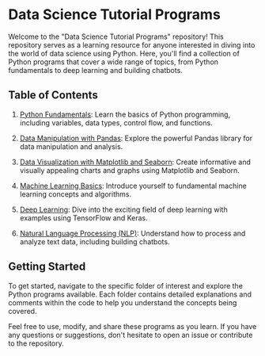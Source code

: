 # Data Science Tutorial Programs

Welcome to the "Data Science Tutorial Programs" repository! This repository serves as a learning resource for anyone interested in diving into the world of data science using Python. Here, you'll find a collection of Python programs that cover a wide range of topics, from Python fundamentals to deep learning and building chatbots.

## Table of Contents

1. [Python Fundamentals](./Python_Programming): Learn the basics of Python programming, including variables, data types, control flow, and functions.

2. [Data Manipulation with Pandas](./data_manipulation_pandas): Explore the powerful Pandas library for data manipulation and analysis.

3. [Data Visualization with Matplotlib and Seaborn](./data_visualization): Create informative and visually appealing charts and graphs using Matplotlib and Seaborn.

4. [Machine Learning Basics](./machine_learning_basics): Introduce yourself to fundamental machine learning concepts and algorithms.

5. [Deep Learning](./Numpy): Dive into the exciting field of deep learning with examples using TensorFlow and Keras.

6. [Natural Language Processing (NLP)](./natural_language_processing): Understand how to process and analyze text data, including building chatbots.

## Getting Started

To get started, navigate to the specific folder of interest and explore the Python programs available. Each folder contains detailed explanations and comments within the code to help you understand the concepts being covered.

Feel free to use, modify, and share these programs as you learn. If you have any questions or suggestions, don't hesitate to open an issue or contribute to the repository.

